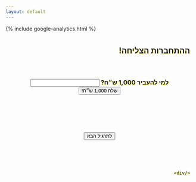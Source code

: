 ```yaml
---
layout: default
---
```



<html lang="he">
<head>
    <meta charset="UTF-8">
    <title>ההתחברות הצליחה!</title>
    <script>
        function myFunction() {
            alert("הועבר!");
        }
        function NextTargil() {
            // window.location.href = './success?targil=' + targilurl;
            // let targilInt = parseInt(targilurl +1) 
            var url = new URL(window.location.href);
            var nextTargilInt = url.searchParams.get("nextTargilInt");
            var nameElement = document.getElementById('name');
            var name = nameElement.value;
            window.location.href = './?targil=' + nextTargilInt + '&name=' + name;
        }
    </script>
</head>
<body>
    {% include google-analytics.html %}
    <div dir="rtl" style="background-image: url('./img/shtarot.png'); text-shadow: 1px 1px rgba(255, 235, 13, 0.96); padding: 9px">
        <b><h2>ההתחברות הצליחה!</h2></b>
        <center>
            <h3>
                <br><br>
                <b>למי להעביר 1,000 ש״ח?</b>
                <input type="text" id="name" name="name">
                <button onclick="myFunction()">שלח 1,000 ש״ח!</button>
            </h3>
            <br><br><br><br><br>
            <button onclick="NextTargil()">לתרגיל הבא</button>
            <br><br><br>
        </center>
<br><br>

    </div>
</body>
</html>
